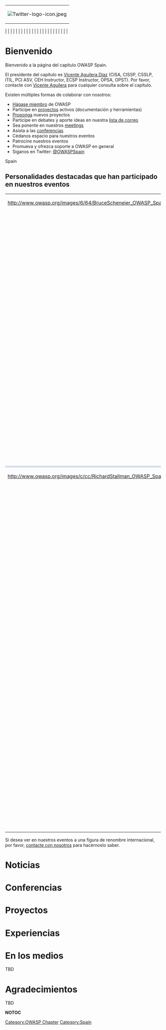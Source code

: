 <table align="right">

<tr>

<td width=100% align=right>

![Twitter-logo-icon.jpeg](Twitter-logo-icon.jpeg
"Twitter-logo-icon.jpeg")

</td>

</tr>

</table>

|  |
|  |
|  |
|  |
|  |
|  |
|  |
|  |
|  |
|  |
|  |
|  |

# Bienvenido

Bienvenido a la página del capítulo OWASP Spain.

El presidente del capítulo es [Vicente Aguilera
Díaz](mailto:vicente.aguilera@owasp.org) (CISA, CISSP, CSSLP, ITIL, PCI
ASV, CEH Instructor, ECSP Instructor, OPSA, OPST). Por favor, contacte
con [Vicente Aguilera](mailto:vicente.aguilera@owasp.org) para cualquier
consulta sobre el capítulo.

Existen múltiples formas de colaborar con nosotros:

  - [Hágase
    miembro](http://www.owasp.org/index.php/Membership#Categories_of_Membership_.26_Supporters)
    de OWASP
  - Participe en
    [proyectos](http://www.owasp.org/index.php/Category:OWASP_Project)
    activos (documentación y herramientas)
  - [Proponga](http://www.owasp.org/index.php/Spain#tab=Proyectos)
    nuevos proyectos
  - Participe en debates y aporte ideas en nuestra [lista de
    correo](http://lists.owasp.org/mailman/listinfo/owasp-spain)
  - Sea ponente en nuestros
    [meetings](http://www.owasp.org/index.php/Spain/Meetings#Local_Meetings)
  - Asista a las
    [conferencias](http://www.owasp.org/index.php/Spain#tab=Conferencias)
  - Cédanos espacio para nuestros eventos
  - Patrocine nuestros eventos
  - Promueva y ofrezca soporte a OWASP en general
  - Síganos en Twitter: [@OWASPSpain](https://twitter.com/OWASPSpain)



<paypal>Spain</paypal>

## Personalidades destacadas que han participado en nuestros eventos

<table>

<tr>

<td width="10%" valign="top">

[<http://www.owasp.org/images/6/64/BruceScheneier_OWASP_Spain.png>](http://www.youtube.com/watch?v=xFbET4aQHAA)

</td>

<td width="90%" valign="top" align="justify">

[Bruce Schneier](http://www.schneier.com) es un criptógrafo de renombre
internacional, experto en seguridad informática y escritor. Descrito por
The Economist como un gurú de la seguridad, es autor de diversos libros
sobre seguridad y criptografía. Schneier ha diseñado y codiseñado
algoritmos criptográficos ampliamente utilizados (como Blowfish,
Twofish, MacGuffin, Solitaire, o Yarrow y Fortuna entre otros).
Schneier ofreció la conferencia ["The Future of the Security
Industry"](http://www.youtube.com/watch?v=xFbET4aQHAA) en el congreso
IBWAS'09, celebrado en Diciembre de 2009 en Madrid, organizado
conjuntamente por OWASP Spain y OWASP Portugal.

</td>

</tr>

<tr>

<td bgcolor="#d5deed">

<td bgcolor="#d5deed">

</tr>

<tr>

<td width="10%" valign="top">

[<http://www.owasp.org/images/c/cc/RichardStallman_OWASP_Spain.png>](http://www.owasp.org/index.php/Spain/Meetings)

</td>

<td width="90%" valign="top" align="justify">

[Richard Mattew Stallman](http://www.stallman.org) es un programador y
activista del software libre. En 1983 anunció el proyecto para
desarrollar el sistema operativo GNU, un sistema operativo tipo Unix
destinado a ser totalmente libre, y es el líder del proyecto desde
entonces. GNU se usa usualmente con el kernel Linux en la combinación
GNU/Linux. Con ese anuncio Stallman lanzó también el movimiento del
software libre. En octubre de 1985 creó la [Free Software
Foundation](http://www.fsf.org). Stallman ha recibido el premio "Grace
Hopper" de la ACM (ACM Grace Hopper Award), una beca de la Fundación
MacArthur, el premio "Pionero" de la Fundación Frontera Electrónica, y
el Premio Takeda por Mejora Social/Económica, como así también varios
doctorados Honoris Causa.
Stallman ofreció la conferencia ["El Software Libre y tu
Libertad"](http://www.owasp.org/index.php/Spain/Meetings) en el VI OWASP
Spain Chapter Meeting, celebrado en Barcelona en Junio de 2010.

</td>

</tr>

</table>


Si desea ver en nuestros eventos a una figura de renombre internacional,
por favor, [contacte con nosotros](mailto:vicente.aguilera@owasp.org)
para hacérnoslo saber.

# Noticias

# Conferencias

# Proyectos

# Experiencias

# En los medios

TBD

# Agradecimientos

TBD

__NOTOC__

<headertabs />

[Category:OWASP Chapter](Category:OWASP_Chapter "wikilink")
[Category:Spain](Category:Spain "wikilink")